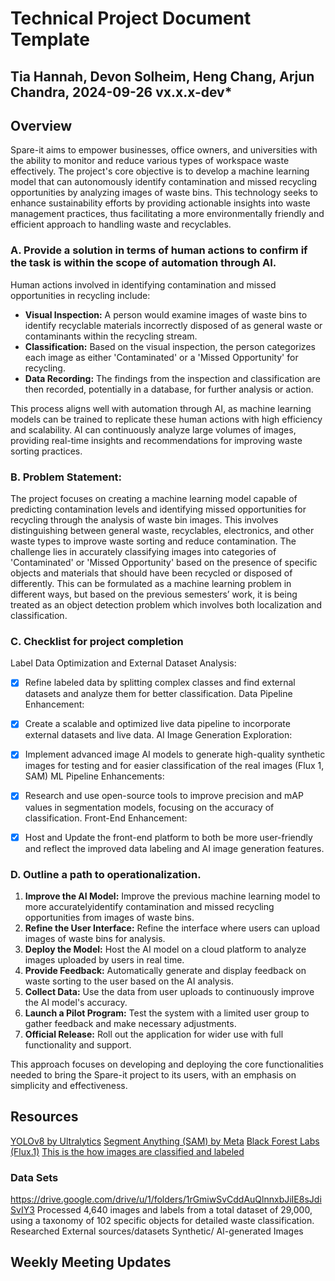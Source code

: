 # Technical Project Document Template

## Tia Hannah, Devon Solheim, Heng Chang, Arjun Chandra, 2024-09-26 vx.x.x-dev*

## Overview

Spare-it aims to empower businesses, office owners, and universities with the ability to monitor and reduce various types of workspace waste effectively. The project's core objective is to develop a machine learning model that can autonomously identify contamination and missed recycling opportunities by analyzing images of waste bins. This technology seeks to enhance sustainability efforts by providing actionable insights into waste management practices, thus facilitating a more environmentally friendly and efficient approach to handling waste and recyclables.

### A. Provide a solution in terms of human actions to confirm if the task is within the scope of automation through AI.

Human actions involved in identifying contamination and missed opportunities in recycling include:

- **Visual Inspection:** A person would examine images of waste bins to identify recyclable materials incorrectly disposed of as general waste or contaminants within the recycling stream.
- **Classification:** Based on the visual inspection, the person categorizes each image as either 'Contaminated' or a 'Missed Opportunity' for recycling.
- **Data Recording:** The findings from the inspection and classification are then recorded, potentially in a database, for further analysis or action.

This process aligns well with automation through AI, as machine learning models can be trained to replicate these human actions with high efficiency and scalability. AI can continuously analyze large volumes of images, providing real-time insights and recommendations for improving waste sorting practices.

### B. Problem Statement:
The project focuses on creating a machine learning model capable of predicting contamination levels and identifying missed opportunities for recycling through the analysis of waste bin images. This involves distinguishing between general waste, recyclables, electronics, and other waste types to improve waste sorting and reduce contamination. The challenge lies in accurately classifying images into categories of 'Contaminated' or 'Missed Opportunity' based on the presence of specific objects and materials that should have been recycled or disposed of differently. This can be formulated as a machine learning problem in different ways, but based on the previous semesters’ work, it is being treated as an object detection problem which involves both localization and classification. 


### C. Checklist for project completion
 
Label Data Optimization and External Dataset Analysis:  
- [x] Refine labeled data by splitting complex classes and find external datasets and analyze them for better classification.
Data Pipeline Enhancement:  
- [x] Create a scalable and optimized live data pipeline to incorporate external datasets and live data.
AI Image Generation Exploration:  
- [x] Implement advanced image AI models to generate high-quality synthetic images for testing and for easier classification of the real images (Flux 1, SAM)
ML Pipeline Enhancements:  
- [x] Research and use open-source tools to improve precision and mAP values in segmentation models, focusing on the accuracy of classification.
Front-End Enhancement:
- [x] Host and Update the front-end platform to both be more user-friendly and  reflect the improved data labeling and AI image generation features. 


### D. Outline a path to operationalization.

1. **Improve the AI Model:** Improve the previous machine learning model to more accuratelyidentify contamination and missed recycling opportunities from images of waste bins.
2. **Refine the User Interface:** Refine the interface where users can upload images of waste bins for analysis.
3. **Deploy the Model:** Host the AI model on a cloud platform to analyze images uploaded by users in real time.
4. **Provide Feedback:** Automatically generate and display feedback on waste sorting to the user based on the AI analysis.
5. **Collect Data:** Use the data from user uploads to continuously improve the AI model's accuracy.
6. **Launch a Pilot Program:** Test the system with a limited user group to gather feedback and make necessary adjustments.
7. **Official Release:** Roll out the application for wider use with full functionality and support.

This approach focuses on developing and deploying the core functionalities needed to bring the Spare-it project to its users, with an emphasis on simplicity and effectiveness.


## Resources
[YOLOv8 by Ultralytics]([url](https://docs.ultralytics.com/tasks/segment/))
[Segment Anything (SAM) by Meta]([url](https://segment-anything.com/))
[Black Forest Labs (Flux.1)]([url](https://huggingface.co/black-forest-labs))
[This is the how images are classified and labeled]([url](https://www.google.com/url?q=https://airtable.com/appfD0HATg3Ii35Oo/shrN7ywJvqfJV3ROE/tblEaPEKrbEVOeHic&sa=D&source=docs&ust=1727381391761009&usg=AOvVaw2CL2OQTQsYEj4lrWrI1g-m))


### Data Sets
https://drive.google.com/drive/u/1/folders/1rGmiwSvCddAuQlnnxbJiIE8sJdiSvIY3
Processed 4,640 images and labels from a total dataset of 29,000, using a taxonomy of 102 specific objects for detailed waste classification.
Researched External sources/datasets
Synthetic/ AI-generated Images

## Weekly Meeting Updates
